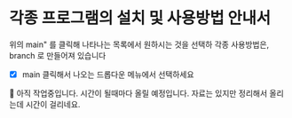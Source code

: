 # 각종 프로그램의 설치 및 사용방법 안내서
위의  main" 를 클릭해 나타나는 목록에서 원하시는 것을 선택하
각종 사용방법은,   
branch 로 만들어져 있습니다
- [x] main 클릭해서 나오는 드롭다운 메뉴에서 선택하세요   

🌈 아직 작업중입니다. 시간이 될때마다 올릴 예정입니다. 자료는 있지만 정리해서 올리는데 시간이 걸리네요. 
